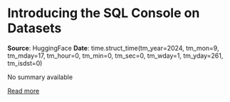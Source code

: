 # Introducing the SQL Console on Datasets

**Source**: HuggingFace
**Date**: time.struct_time(tm_year=2024, tm_mon=9, tm_mday=17, tm_hour=0, tm_min=0, tm_sec=0, tm_wday=1, tm_yday=261, tm_isdst=0)

No summary available

[Read more](https://huggingface.co/blog/sql-console)
